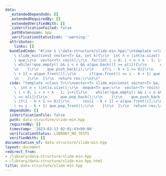 ```yaml
---
data:
  _extendedDependsOn: []
  _extendedRequiredBy: []
  _extendedVerifiedWith: []
  _isVerificationFailed: false
  _pathExtension: hpp
  _verificationStatusIcon: ':warning:'
  attributes:
    links: []
  bundledCode: "#line 1 \"data-structure/slide-min.hpp\"\ntemplate <class T>\r\nvector<T>\
    \ slide_min(const vector<T> &a, int k){\r\n  int n = (int)a.size();\r\n  deque<T>\
    \ que;\r\n  vector<T> res(n);\r\n  for(int i = 0; i < n + k - 1; i++){\r\n   \
    \ while(!que.empty() && i < n && a[que.back()] >= a[i]){\r\n      que.pop_back();\r\
    \n    }\r\n    que.push_back(i);\r\n    if(i - k + 1 >= 0){\r\n      res[i - k\
    \ + 1] = a[que.front()];\r\n      if(que.front() == i - k + 1) que.pop_front();\r\
    \n    }\r\n  }\r\n  return res;\r\n}\n"
  code: "template <class T>\r\nvector<T> slide_min(const vector<T> &a, int k){\r\n\
    \  int n = (int)a.size();\r\n  deque<T> que;\r\n  vector<T> res(n);\r\n  for(int\
    \ i = 0; i < n + k - 1; i++){\r\n    while(!que.empty() && i < n && a[que.back()]\
    \ >= a[i]){\r\n      que.pop_back();\r\n    }\r\n    que.push_back(i);\r\n   \
    \ if(i - k + 1 >= 0){\r\n      res[i - k + 1] = a[que.front()];\r\n      if(que.front()\
    \ == i - k + 1) que.pop_front();\r\n    }\r\n  }\r\n  return res;\r\n}"
  dependsOn: []
  isVerificationFile: false
  path: data-structure/slide-min.hpp
  requiredBy: []
  timestamp: '2023-03-13 02:01:43+09:00'
  verificationStatus: LIBRARY_NO_TESTS
  verifiedWith: []
documentation_of: data-structure/slide-min.hpp
layout: document
redirect_from:
- /library/data-structure/slide-min.hpp
- /library/data-structure/slide-min.hpp.html
title: data-structure/slide-min.hpp
---
```

